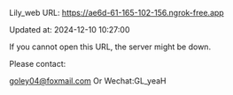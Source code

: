 Lily_web URL: https://ae6d-61-165-102-156.ngrok-free.app

Updated at: 2024-12-10 10:27:00

If you cannot open this URL, the server might be down.

Please contact: 

goley04@foxmail.com Or Wechat:GL_yeaH